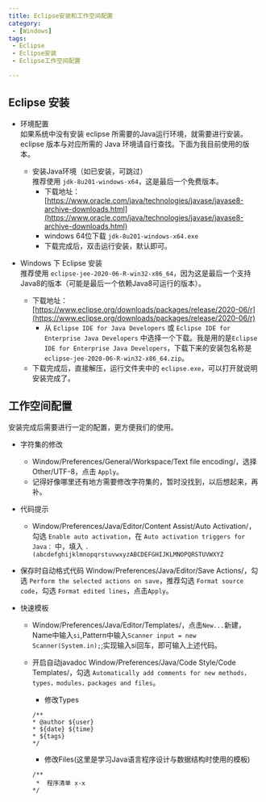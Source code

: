 ```yaml
---
title: Eclipse安装和工作空间配置
category: 
 - [Windows]
tags: 
 - Eclipse
 - Eclipse安装
 - Eclipse工作空间配置

---
```


## Eclipse 安装
- 环境配置  
  如果系统中没有安装 eclipse 所需要的Java运行环境，就需要进行安装。  
  eclipse 版本与对应所需的 Java 环境请自行查找。下面为我目前使用的版本。
    - 安装Java环境（如已安装，可跳过）  
        推荐使用 `jdk-8u201-windows-x64`，这是最后一个免费版本。
      - 下载地址： [https://www.oracle.com/java/technologies/javase/javase8-archive-downloads.html](https://www.oracle.com/java/technologies/javase/javase8-archive-downloads.html)
      - windows 64位下载 `jdk-8u201-windows-x64.exe`
      - 下载完成后，双击运行安装，默认即可。
  
- Windows 下 Eclipse 安装  
   推荐使用 `eclipse-jee-2020-06-R-win32-x86_64`，因为这是最后一个支持Java8的版本（可能是最后一个依赖Java8可运行的版本）。
   - 下载地址： [https://www.eclipse.org/downloads/packages/release/2020-06/r](https://www.eclipse.org/downloads/packages/release/2020-06/r)
     - 从 `Eclipse IDE for Java Developers` 或 `Eclipse IDE for Enterprise Java Developers` 中选择一个下载。我是用的是`Eclipse IDE for Enterprise Java Developers`，下载下来的安装包名称是 `eclipse-jee-2020-06-R-win32-x86_64.zip`。
   - 下载完成后，直接解压，运行文件夹中的 `eclipse.exe`，可以打开就说明安装完成了。

## 工作空间配置
安装完成后需要进行一定的配置，更方便我们的使用。
- 字符集的修改
  - Window/Preferences/General/Workspace/Text file encoding/，选择 Other/UTF-8，点击 `Apply`。
  - 记得好像哪里还有地方需要修改字符集的，暂时没找到，以后想起来，再补。
- 代码提示
  - Window/Preferences/Java/Editor/Content Assist/Auto Activation/，勾选 `Enable auto activation`，在 `Auto activation triggers for Java：` 中，填入 `.(abcdefghijklmnopqrstuvwxyzABCDEFGHIJKLMNOPQRSTUVWXYZ`
- 保存时自动格式代码
  Window/Preferences/Java/Editor/Save Actions/，勾选 `Perform the selected actions on save`，推荐勾选 `Format source code`，勾选 `Format edited lines`，点击`Apply`。



- 快速模板
  - Window/Preferences/Java/Editor/Templates/，点击`New...`新建，
  Name中输入`si`,Pattern中输入`Scanner input = new Scanner(System.in);`;实现输入si回车，即可输入上述代码。

  - 开启自动javadoc
  Window/Preferences/Java/Code Style/Code Templates/，勾选 `Automatically add comments for new methods，types，modules，packages and files`。
    - 修改Types
    ```
    /**
    * @author ${user}
    * ${date} ${time}
    * ${tags}
    */
    ```
    - 修改Files(这里是学习Java语言程序设计与数据结构时使用的模板)
    ```
    /**
     *  程序清单 x-x
    */
    ```